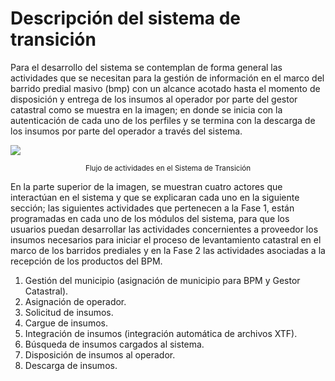 # Descripción del sistema de transición

Para el desarrollo del sistema se contemplan de forma general las actividades que se necesitan para la gestión de información en el marco del barrido predial masivo (bmp) con un alcance acotado hasta el momento de disposición y entrega de los insumos al operador por parte del gestor catastral como se muestra en la imagen; en donde se inicia con la autenticación de cada uno de los perfiles y se termina con la descarga de los insumos por parte del operador a través del sistema. 

[<img targe="_blank" src="https://swisstierrascolombia.github.io/st-docs/_images/flujo.png">](https://swisstierrascolombia.github.io/st-docs/_images/flujo.png) <center><small>Flujo de actividades en el Sistema de Transición</small></center> 

En la parte superior de la imagen, se muestran cuatro actores que interactúan en el sistema y que se explicaran cada uno en la siguiente sección; las siguientes actividades que pertenecen a la Fase 1, están programadas en cada uno de los módulos del sistema, para que los usuarios puedan desarrollar las actividades concernientes a proveedor los insumos necesarios para iniciar el proceso de levantamiento catastral en el marco de los barridos prediales y en la Fase 2 las actividades asociadas a la recepción de los productos del BPM.

1. Gestión del municipio (asignación de municipio para BPM y Gestor Catastral).
2. Asignación de operador.
3. Solicitud de insumos.
4. Cargue de insumos.
5. Integración de insumos (integración automática de archivos XTF).
6. Búsqueda de insumos cargados al sistema.
7. Disposición de insumos al operador.
8. Descarga de insumos.

